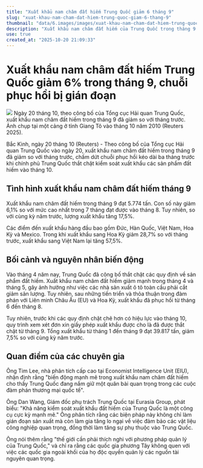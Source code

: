 ```yaml
---
title: "Xuất khẩu nam châm đất hiếm Trung Quốc giảm 6 tháng 9"
slug: "xuat-khau-nam-cham-dat-hiem-trung-quoc-giam-6-thang-9"
thumbnail: "data/6.images/images/xuat-khau-nam-cham-dat-hiem-trung-quoc-giam-6-thang-9.webp"
description: "Xuất khẩu nam châm đất hiếm của Trung Quốc trong tháng 9 đã giảm 6,1 so với tháng trước, chấm dứt chuỗi phục hồi kéo dài ba tháng, trước khi các quy định kiểm soát xuất khẩu chặt chẽ hơn có hiệu lực vào tháng 10."
use: true
created_at: "2025-10-20 21:09:33"
---
```


# Xuất khẩu nam châm đất hiếm Trung Quốc giảm 6% trong tháng 9, chuỗi phục hồi bị gián đoạn

![](/images/20251020-00000059-reut-000-2-view.webp)
Ngày 20 tháng 10, theo công bố của Tổng cục Hải quan Trung Quốc, xuất khẩu nam châm đất hiếm trong tháng 9 đã giảm so với tháng trước. Ảnh chụp tại một cảng ở tỉnh Giang Tô vào tháng 10 năm 2010 (Reuters 2025).

Bắc Kinh, ngày 20 tháng 10 (Reuters) - Theo công bố của Tổng cục Hải quan Trung Quốc vào ngày 20, xuất khẩu nam châm đất hiếm trong tháng 9 đã giảm so với tháng trước, chấm dứt chuỗi phục hồi kéo dài ba tháng trước khi chính phủ Trung Quốc thắt chặt kiểm soát xuất khẩu các sản phẩm đất hiếm vào tháng 10.

## Tình hình xuất khẩu nam châm đất hiếm tháng 9
Xuất khẩu nam châm đất hiếm trong tháng 9 đạt 5.774 tấn. Con số này giảm 6,1% so với mức cao nhất trong 7 tháng đạt được vào tháng 8. Tuy nhiên, so với cùng kỳ năm trước, lượng xuất khẩu tăng 17,5%.

Các điểm đến xuất khẩu hàng đầu bao gồm Đức, Hàn Quốc, Việt Nam, Hoa Kỳ và Mexico. Trong khi xuất khẩu sang Hoa Kỳ giảm 28,7% so với tháng trước, xuất khẩu sang Việt Nam lại tăng 57,5%.

## Bối cảnh và nguyên nhân biến động
Vào tháng 4 năm nay, Trung Quốc đã công bố thắt chặt các quy định về sản phẩm đất hiếm. Xuất khẩu nam châm đất hiếm giảm mạnh trong tháng 4 và tháng 5, gây ảnh hưởng như việc các nhà sản xuất ô tô toàn cầu phải cắt giảm sản lượng. Tuy nhiên, sau những tiến triển và thỏa thuận trong đàm phán với Liên minh Châu Âu (EU) và Hoa Kỳ, xuất khẩu đã phục hồi từ tháng 6 đến tháng 8.

Tuy nhiên, trước khi các quy định chặt chẽ hơn có hiệu lực vào tháng 10, quy trình xem xét đơn xin giấy phép xuất khẩu được cho là đã được thắt chặt từ tháng 9.
Tổng xuất khẩu từ tháng 1 đến tháng 9 đạt 39.817 tấn, giảm 7,5% so với cùng kỳ năm trước.

## Quan điểm của các chuyên gia
Ông Tim Lee, nhà phân tích cấp cao tại Economist Intelligence Unit (EIU), nhận định rằng "biến động mạnh mẽ trong xuất khẩu nam châm đất hiếm cho thấy Trung Quốc đang nắm giữ một quân bài quan trọng trong các cuộc đàm phán thương mại quốc tế".

Ông Dan Wang, Giám đốc phụ trách Trung Quốc tại Eurasia Group, phát biểu: "Khả năng kiểm soát xuất khẩu đất hiếm của Trung Quốc là một công cụ cực kỳ mạnh mẽ." Ông phân tích rằng các biện pháp này không chỉ làm gián đoạn sản xuất mà còn làm gia tăng lo ngại về việc đảm bảo các vật liệu công nghiệp quan trọng, đồng thời làm tăng sự phụ thuộc vào Trung Quốc.

Ông nói thêm rằng "thế giới cần phải thích nghi với phương pháp quản lý của Trung Quốc," và chỉ ra rằng các quốc gia phương Tây không quen với việc các quốc gia ngoài khối của họ độc quyền quản lý các nguồn tài nguyên quan trọng.